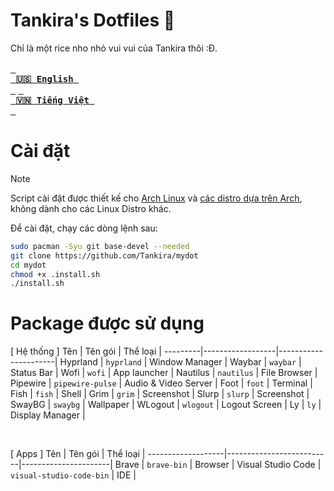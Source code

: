 # Tankira's Dotfiles 🌈
Chỉ là một rice nho nhỏ vui vui của Tankira thôi :Đ.<br><br>
<a href="https://github.com/Tankira/mydot/blob/main/README.md"><kbd> <br> <b>🇺🇸 English</b> <br> </kbd></a>
<a href="https://github.com/Tankira/mydot/blob/main/README.vi-VN.md"><kbd> <br> <b>🇻🇳 Tiếng Việt</b> <br> </kbd></a>

# Cài đặt
> [!NOTE]
> Script cài đặt được thiết kế cho [Arch Linux](https://wiki.archlinux.org/title/Arch_Linux) và [các distro dựa trên Arch](https://wiki.archlinux.org/title/Arch-based_distributions), không dành cho các Linux Distro khác.

Để cài đặt, chạy các dòng lệnh sau:
```bash
sudo pacman -Syu git base-devel --needed
git clone https://github.com/Tankira/mydot
cd mydot
chmod +x .install.sh
./install.sh
```

# Package được sử dụng
[ Hệ thống ]
Tên      | Tên gói          | Thể loại             |
---------|------------------|----------------------|
Hyprland | `hyprland`       | Window Manager       |
Waybar   | `waybar`         | Status Bar           |
Wofi     | `wofi`           | App launcher         |
Nautilus | `nautilus`       | File Browser         |
Pipewire | `pipewire-pulse` | Audio & Video Server |
Foot     | `foot`           | Terminal             |
Fish     | `fish`           | Shell                |
Grim     | `grim`           | Screenshot           |
Slurp    | `slurp`          | Screenshot           |
SwayBG   | `swaybg`         | Wallpaper            |
WLogout  | `wlogout`        | Logout Screen        |
Ly       | `ly`             | Display Manager      |

<br>

[ Apps ]
Tên                | Tên gói                  | Thể loại             |
-------------------|--------------------------|----------------------|
Brave              | `brave-bin`              | Browser              |
Visual Studio Code | `visual-studio-code-bin` | IDE                  |

